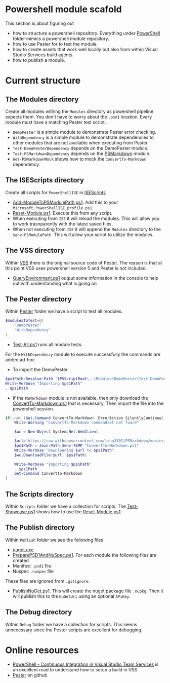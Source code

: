 # Powershell module scafold

This section is about figuring out

* how to structure a powershell repository. Everything under [PowerShell](PowerShell) folder mimics a powershell module repository.
* how to use Pester for to test the module.
* how to create assets that work well locally but also from within Visual Studio Services build agents.
* how to publish a module.

# Current structure

## The Modules directory

Create all modules withing the `Modules` directory as powershell pipeline expects them. You don't have to worry about the `.psm1` location. Every module must have a matching Pester test script.

* `DemoPester` is a simple module to demonstrate Pester error checking.
* `WithDependency` is a simple module to demonstrate dependencies to other modules that are not available when executing from Pester.
 * `Test-DemoPesterDependency` depends on the DemoPester module.
 * `Test-PSMarkdownDependency` depends on the [PSMarkdown](https://www.powershellgallery.com/packages/PSMarkdown) module.
 * `Get-PSMarkdownMock` shows how to mock the `ConvertTo-Markdown` dependency.


## The ISEScripts directory
Create all scripts for `PowerShellISE` in [ISEScripts](ISEScripts)
* [Add-ModuleToPSModulePath.ps1](ISEScripts/Add-ModuleToPSModulePath.ps1). Add this to your `Microsoft.PowerShellISE_profile.ps1`
* [Reset-Module.ps1](ISEScripts/Reset-Module.ps1). Execute this from any script. 
 * When executing from `ISE` it will reload the modules. This will allow you to work trasnparently with the latest saved files.
 * When not executing from `ISE` it will append the `Modules` directory to the `$env:PSModulePath`. This will allow your script to utilize the modules. 

## The VSS directory
Within [VSS](VSS) there is the original source code of Pester. The reason is that at this point VSS uses powershell version 5 and Pester is not included.
* [QueryEnvironment.ps1](VSS/QueryEnvironment.ps1) output some information in the console to help out with understanding what is going on

## The Pester directory
Within [Pester](Pester) folder we have a script to test all modules.
```powershell
$modulesToTest=@(
    "DemoPester"
    "WithDependency"
)
```

* [Test-All.ps1](Pester/Test-All.ps1) runs all module tests.

For the `WithDependency` module to execute successfully the commands are added ad-hoc.

- To import the DemoPester

```powershell
$ps1Path=Resolve-Path "$PSScriptRoot\..\Modules\DemoPester\Test-DemoPester.ps1"
Write-Verbose "Importing $ps1Path"
. $ps1Path
```

- If the `PSMarkdown` module is not available, then only download the [ConvertTo-Markdown.ps1](https://raw.githubusercontent.com/ishu3101/PSMarkdown/master/ConvertTo-Markdown.ps1) that is necessary. Then import the file into the powershell session.

```powershell
if(-not (Get-Command ConvertTo-Markdown -ErrorAction SilentlyContinue)) {
    Write-Warning "ConvertTo-Markdown commandlet not found"

    $wc = New-Object System.Net.WebClient

    $url='https://raw.githubusercontent.com/ishu3101/PSMarkdown/master/ConvertTo-Markdown.ps1'
    $ps1Path = Join-Path $env:TEMP "ConvertTo-Markdown.ps1"
    Write-Verbose "Downloading $url to $ps1Path"
    $wc.DownloadFile($url, $ps1Path)

    Write-Verbose "Importing $ps1Path"
    . $ps1Path
    Get-Command ConvertTo-Markdown
}
```

## The Scripts directory
Within `Scripts` folder we have a collection for scripts. The [Test-Showcase.ps1](Scripts/Test-Showcase.ps1) shows how to use the [Reset-Module.ps1](ISEScripts/Reset-Module.ps1).

## The Publish directory
Within `Publish` folder we see the following files
* [nuget.exe](Publish/nuget.exe)
* [PreparePSD1AndNuSpec.ps1](Publish/PreparePSD1AndNuSpec.ps1). For each module the following files are created
 * Manifest `.psd1` file.
 * Nuspec `.nuspec` file

These files are ignored from `.gitignore`.
* [PublishNuGet.ps1](Publish/PublishNuGet.ps1). This will create the nuget package file `.nupkg`. Then it will publish this to the `NuGetUri` using an optional `APiKey`.

## The Debug directory
Within `Debug` folder we have a collection for scripts. This seems unnecessary since the Pester scripts are excellent for debugging.


# Online resources

* [PowerShell - Continuous Integration in Visual Studio Team Services](https://vnextengineer.azurewebsites.net/powershell-continuous-integration/) is an excellent read to understand how to setup a build in VSS. 
* [Pester](https://github.com/pester/Pester) on github
